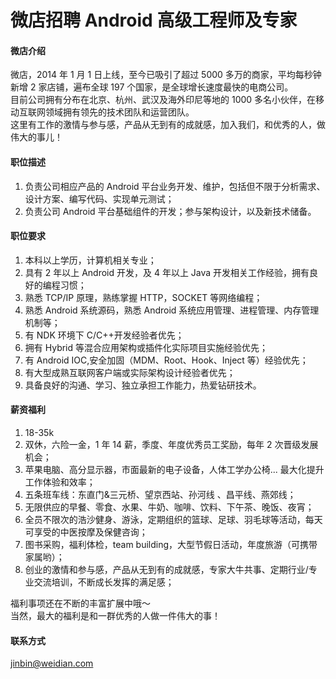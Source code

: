微店招聘 Android 高级工程师及专家
==========

#### 微店介绍
微店，2014 年 1 月 1 日上线，至今已吸引了超过 5000 多万的商家，平均每秒钟新增 2 家店铺，遍布全球 197 个国家，是全球增长速度最快的电商公司。  
目前公司拥有分布在北京、杭州、武汉及海外印尼等地的 1000 多名小伙伴，在移动互联网领域拥有领先的技术团队和运营团队。  
这里有工作的激情与参与感，产品从无到有的成就感，加入我们，和优秀的人，做伟大的事儿！

#### 职位描述 
1. 负责公司相应产品的 Android 平台业务开发、维护，包括但不限于分析需求、设计方案、编写代码、实现单元测试； 
2. 负责公司 Android 平台基础组件的开发；参与架构设计，以及新技术储备。 

#### 职位要求 
1. 本科以上学历，计算机相关专业； 
2. 具有 2 年以上 Android 开发，及 4 年以上 Java 开发相关工作经验，拥有良好的编程习惯； 
3. 熟悉 TCP/IP 原理，熟练掌握 HTTP，SOCKET 等网络编程； 
4. 熟悉 Android 系统源码，熟悉 Android 系统应用管理、进程管理、内存管理机制等； 
5. 有 NDK 环境下 C/C++开发经验者优先； 
6. 拥有 Hybrid 等混合应用架构或插件化实际项目实施经验优先； 
7. 有 Android IOC,安全加固（MDM、Root、Hook、Inject 等）经验优先； 
8. 有大型成熟互联网客户端或实际架构设计经验者优先； 
9. 具备良好的沟通、学习、独立承担工作能力，热爱钻研技术。

#### 薪资福利
1. 18-35k
2. 双休，六险一金，1 年 14 薪，季度、年度优秀员工奖励，每年 2 次晋级发展机会；
3. 苹果电脑、高分显示器，市面最新的电子设备，人体工学办公椅...  最大化提升工作体验和效率；
4. 五条班车线：东直门&三元桥、望京西站、孙河线 、昌平线、燕郊线；
5. 无限供应的早餐、零食、水果、牛奶、咖啡、饮料、下午茶、晚饭、夜宵；
6. 全员不限次的浩沙健身、游泳，定期组织的篮球、足球、羽毛球等活动，每天可享受的中医按摩及保健咨询；
7. 图书采购，福利体检，team building，大型节假日活动，年度旅游（可携带家属哟）；
8. 创业的激情和参与感，产品从无到有的成就感，专家大牛共事、定期行业/专业交流培训，不断成长发挥的满足感；

福利事项还在不断的丰富扩展中哦～  
当然，最大的福利是和一群优秀的人做一件伟大的事！   

#### 联系方式
[jinbin@weidian.com](mailto:jinbin@weidian.com)  